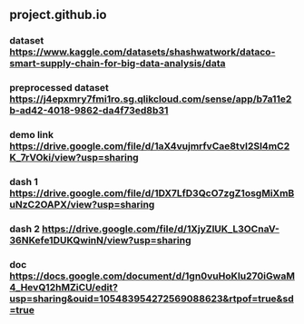 ## project.github.io
### dataset               https://www.kaggle.com/datasets/shashwatwork/dataco-smart-supply-chain-for-big-data-analysis/data
### preprocessed dataset https://j4epxmry7fmi1ro.sg.qlikcloud.com/sense/app/b7a11e2b-ad42-4018-9862-da4f73ed8b31
### demo link           https://drive.google.com/file/d/1aX4vujmrfvCae8tvI2Sl4mC2K_7rVOki/view?usp=sharing
### dash 1              https://drive.google.com/file/d/1DX7LfD3QcO7zgZ1osgMiXmBuNzC2OAPX/view?usp=sharing
### dash 2              https://drive.google.com/file/d/1XjyZlUK_L3OCnaV-36NKefe1DUKQwinN/view?usp=sharing
### doc                 https://docs.google.com/document/d/1gn0vuHoKIu270iGwaM4_HevQ12hMZiCU/edit?usp=sharing&ouid=105483954272569088623&rtpof=true&sd=true
